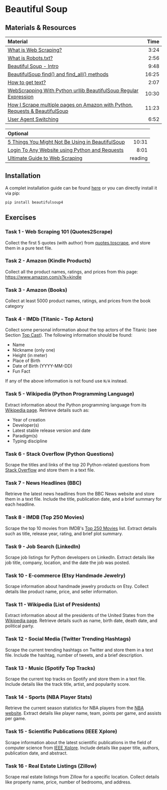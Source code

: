 # Beautiful Soup

## Materials & Resources

| Material                                                                     |  Time |
| :--------------------------------------------------------------------------- | ----: |
| [What is Web Scraping?](https://www.youtube.com/watch?v=dlj_QL-ENJM)         |  3:24 |
| [What is Robots.txt?](https://www.youtube.com/watch?v=ioULOSwSaBk)         |  2:56 |
| [Beautiful Soup - Intro](https://www.youtube.com/watch?v=aIPqt-OdmS0)         |  9:48 |
| [BeautifulSoup find() and find_all() methods](https://www.youtube.com/watch?v=Fin_f2uqmK4)         |  16:25 |
| [How to get text?](https://www.youtube.com/watch?v=OIs4EYyAcoo)         |  2:07 |
| [WebScrapping With Python urllib BeautifulSoup Regular Expression](https://www.youtube.com/watch?v=_6sp7jF0q54)         |  10:30 |
| [How I Scrape multiple pages on Amazon with Python, Requests & BeautifulSoup](https://www.youtube.com/watch?v=4VfqVpTz4Q4)         |  11:23 |
| [User Agent Switching](https://www.youtube.com/watch?v=90t9WkQbQ2E)         |  6:52 |

| Optional                                                                     |   |
| :--------------------------------------------------------------------------- | ----: |
| [5 Things You Might Not Be Using in BeautifulSoup](https://www.youtube.com/watch?v=3tUUVenpxbc)         |  10:31 |
| [Login To Any Website using Python and Requests](https://www.youtube.com/watch?v=bM50i7sKwwM)         |  8:01 |
| [Ultimate Guide to Web Scraping](https://www.learndatasci.com/tutorials/ultimate-guide-web-scraping-w-python-requests-and-beautifulsoup/)         |  reading |

## Installation
A complet installation guide can be found [here](https://www.youtube.com/watch?v=gcnc1fQ8c84) or you can directly install it via pip:
```
pip install beautifulsoup4
```



## Exercises

### Task 1 - Web Scraping 101 (Quotes2Scrape)
Collect the first 5 quotes (with author) from [quotes.toscrape](https://quotes.toscrape.com/), and store them in a pure text file.

### Task 2 - Amazon (Kindle Products)
Collect all the product names, ratings, and prices from this page: <https://www.amazon.com/s?k=kindle>

### Task 3 - Amazon (Books)
Collect at least 5000 product names, ratings, and prices from the book category

### Task 4 - IMDb (Titanic - Top Actors)
Collect some personal information about the top actors of the Titanic (see Section [Top Cast](https://www.imdb.com/title/tt0120338/?ref_=nv_sr_srsg_0)). The following information should be found:
 - Name
 - Nickname (only one)
 - Height (in meter)
 - Place of Birth
 - Date of Birth (YYYY-MM-DD)
 - Fun Fact

If any of the above information is not found use `N/A` instead.

### Task 5 - Wikipedia (Python Programming Language)
Extract information about the Python programming language from its [Wikipedia page](https://en.wikipedia.org/wiki/Python_(programming_language)). Retrieve details such as:
 - Year of creation
 - Developer(s)
 - Latest stable release version and date
 - Paradigm(s)
 - Typing discipline

### Task 6 - Stack Overflow (Python Questions)
Scrape the titles and links of the top 20 Python-related questions from [Stack Overflow](https://stackoverflow.com/questions/tagged/python) and store them in a text file.

### Task 7 - News Headlines (BBC)
Retrieve the latest news headlines from the BBC News website and store them in a text file. Include the title, publication date, and a brief summary for each headline.

### Task 8 - IMDB (Top 250 Movies)
Scrape the top 10 movies from IMDB's [Top 250 Movies](https://www.imdb.com/chart/top/) list. Extract details such as title, release year, rating, and brief plot summary.

### Task 9 - Job Search (LinkedIn)
Scrape job listings for Python developers on LinkedIn. Extract details like job title, company, location, and the date the job was posted.

### Task 10 - E-commerce (Etsy Handmade Jewelry)
Scrape information about handmade jewelry products on Etsy. Collect details like product name, price, and seller information.

### Task 11 - Wikipedia (List of Presidents)
Extract information about all the presidents of the United States from the [Wikipedia page](https://en.wikipedia.org/wiki/List_of_presidents_of_the_United_States). Retrieve details such as name, birth date, death date, and political party.

### Task 12 - Social Media (Twitter Trending Hashtags)
Scrape the current trending hashtags on Twitter and store them in a text file. Include the hashtag, number of tweets, and a brief description.

### Task 13 - Music (Spotify Top Tracks)
Scrape the current top tracks on Spotify and store them in a text file. Include details like the track title, artist, and popularity score.

### Task 14 - Sports (NBA Player Stats)
Retrieve the current season statistics for NBA players from the [NBA website](https://www.nba.com/stats/players/). Extract details like player name, team, points per game, and assists per game.

### Task 15 - Scientific Publications (IEEE Xplore)
Scrape information about the latest scientific publications in the field of computer science from [IEEE Xplore](https://ieeexplore.ieee.org/). Include details like paper title, authors, publication date, and abstract.

### Task 16 - Real Estate Listings (Zillow)
Scrape real estate listings from Zillow for a specific location. Collect details like property name, price, number of bedrooms, and address.
